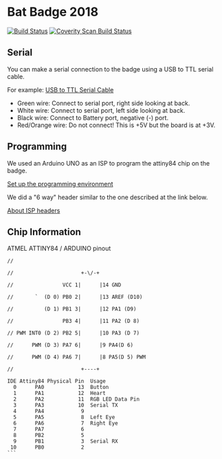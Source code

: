 # Bat Badge 2018  

[![Build Status](https://travis-ci.org/DEAD10C5/bat_mini.svg?branch=master)](https://travis-ci.org/DEAD10C5/bat_mini)
<a href="https://scan.coverity.com/projects/dead10c5-bat_mini">
  <img alt="Coverity Scan Build Status"
       src="https://scan.coverity.com/projects/17237/badge.svg"/>
</a>


## Serial

You can make a serial connection to the badge using a USB to TTL serial cable. 

For example: 
[USB to TTL Serial Cable](https://www.adafruit.com/product/954)

- Green wire: Connect to serial port, right side looking at back. 
- White wire: Connect to serial port, left side looking at back.
- Black wire: Connect to Battery port, negative (-) port. 
- Red/Orange wire: Do not connect! This is +5V but the board is at +3V. 

## Programming 

We used an Arduino UNO as an ISP to program the attiny84 chip on the badge. 

[Set up the programming environment](http://highlowtech.org/?p=1695)

We did a "6 way" header similar to the one described at the link below. 

[About ISP headers](http://www.batsocks.co.uk/readme/isp_headers.htm)

## Chip Information

ATMEL ATTINY84 / ARDUINO pinout




````
//

//                      +-\/-+

//                VCC 1|      |14 GND

//       `  (D 0) PB0 2|      |13 AREF (D10)

//          (D 1) PB1 3|      |12 PA1 (D9) 

//                PB3 4|      |11 PA2 (D 8) 

// PWM INT0 (D 2) PB2 5|      |10 PA3 (D 7) 

//      PWM (D 3) PA7 6|      |9 PA4(D 6) 

//      PWM (D 4) PA6 7|      |8 PA5(D 5) PWM

//                      +----+

IDE Attiny84 Physical Pin  Usage
  0      PA0           13  Button
  1      PA1           12  Heart
  2      PA2           11  RGB LED Data Pin
  3      PA3           10  Serial TX
  4      PA4            9
  5      PA5            8  Left Eye
  6      PA6            7  Right Eye
  7      PA7            6
  8      PB2            5
  9      PB1            3  Serial RX 
 10      PB0            2     
```
